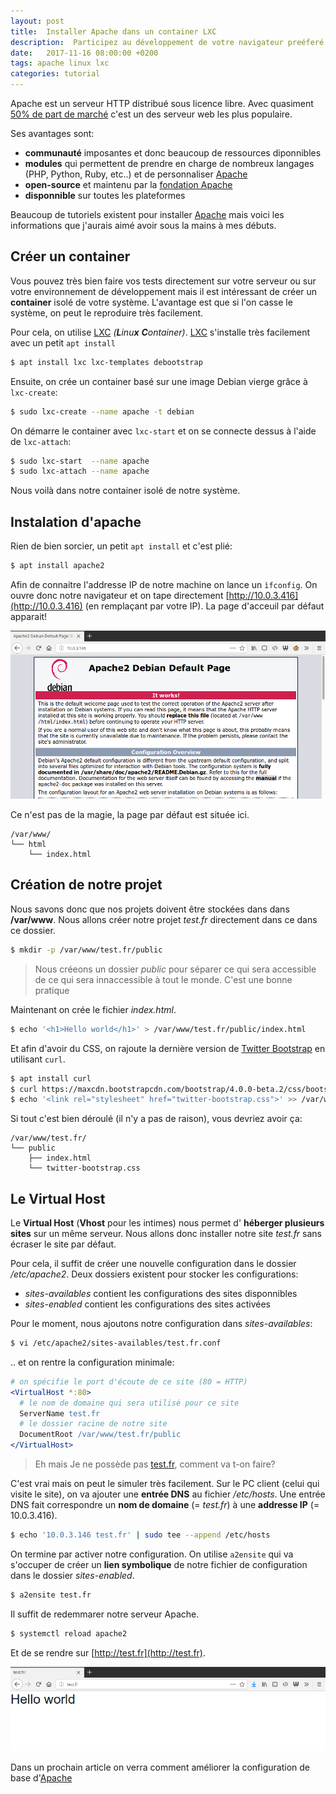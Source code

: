 ```yaml
---
layout: post
title:  Installer Apache dans un container LXC
description:  Participez au développement de votre navigateur preéferé
date:   2017-11-16 08:00:00 +0200
tags: apache linux lxc
categories: tutorial
---
```


Apache est un serveur HTTP distribué sous licence libre. Avec quasiment [50% de part de marché](https://www.developpez.com/actu/129511/Serveurs-Web-Nginx-detient-desormais-un-tiers-des-parts-de-marche-tandis-qu-Apache-chute-en-dessous-des-50-pourcent-d-apres-W3Tech/) c'est un des serveur web les plus populaire.

Ses avantages sont:

* **communauté** imposantes et donc beaucoup de ressources diponnibles
* **modules** qui permettent de prendre en charge de nombreux langages (PHP, Python, Ruby, etc..) et de personnaliser [Apache][Apache] 
* **open-source** et maintenu par la [fondation Apache](https://fr.wikipedia.org/wiki/Fondation_Apache)
* **disponnible** sur toutes les plateformes

Beaucoup de tutoriels existent pour installer [Apache][Apache] mais voici les informations que j'aurais aimé avoir sous la mains à mes débuts.

## Créer un container

Vous pouvez très bien faire vos tests directement sur votre serveur ou sur votre environnement de développement mais il est intéressant de créer un **container** isolé de votre système. L'avantage est que si l'on casse le système, on peut le reproduire très facilement.

Pour cela, on utilise [LXC][LXC] *(**L**inu**x** **C**ontainer)*. [LXC][LXC] s'installe très facilement avec un petit `apt install`

~~~bash
$ apt install lxc lxc-templates debootstrap
~~~

Ensuite, on crée un container basé sur une image Debian vierge grâce à `lxc-create`:

~~~bash
$ sudo lxc-create --name apache -t debian
~~~

On démarre le container avec `lxc-start` et on se connecte dessus à l'aide de `lxc-attach`:

~~~bash
$ sudo lxc-start  --name apache 
$ sudo lxc-attach --name apache
~~~

Nous voilà dans notre container isolé de notre système.

## Instalation d'apache

Rien de bien sorcier, un petit `apt install` et c'est plié:

~~~bash
$ apt install apache2
~~~


Afin de connaitre l'addresse IP de notre machine on lance un `ìfconfig`. On ouvre donc notre navigateur et on tape directement [http://10.0.3.416](http://10.0.3.416) (en remplaçant par votre IP). La page d'acceuil par défaut apparait!

![Page par défaut d'Apache](/img/blog/debian_apache_works.png)

Ce n'est pas de la magie, la page par défaut est située ici. 

~~~plain
/var/www/
└── html
    └── index.html
~~~


## Création de notre projet

Nous savons donc que nos projets doivent être stockées dans dans **/var/www**. Nous allons créer notre projet _test.fr_ directement dans ce dans ce dossier. 

~~~bash
$ mkdir -p /var/www/test.fr/public
~~~

> Nous créeons un dossier _public_ pour séparer ce qui sera accessible de ce qui sera innaccessible à tout le monde. C'est une bonne pratique 

Maintenant on crée le fichier _index.html_. 

~~~bash
$ echo '<h1>Hello world</h1>' > /var/www/test.fr/public/index.html
~~~

Et afin d'avoir du CSS, on rajoute la dernière version de [Twitter Bootstrap](http://getbootstrap.com) en utilisant `curl`.

~~~bash
$ apt install curl
$ curl https://maxcdn.bootstrapcdn.com/bootstrap/4.0.0-beta.2/css/bootstrap.css > /var/www/test.fr/public/twitter-bootstrap.css
$ echo '<link rel="stylesheet" href="twitter-bootstrap.css">' >> /var/www/test.fr/public/index.html
~~~

Si tout c'est bien déroulé (il n'y a pas de raison), vous devriez avoir ça:

~~~plain
/var/www/test.fr/
└── public
    ├── index.html
    └── twitter-bootstrap.css
~~~

## Le Virtual Host

Le **Virtual Host** (**Vhost** pour les intimes) nous permet d' **héberger plusieurs sites** sur un même serveur. Nous allons donc installer notre site _test.fr_ sans écraser le site par défaut.

Pour cela, il suffit de créer une nouvelle configuration dans le dossier _/etc/apache2_. Deux dossiers existent pour stocker les configurations:

* _sites-availables_ contient les configurations des sites disponnibles
* _sites-enabled_ contient les configurations des sites activées 

Pour le moment, nous ajoutons notre configuration dans _sites-availables_:

~~~bash
$ vi /etc/apache2/sites-availables/test.fr.conf
~~~

.. et on rentre la configuration minimale:

~~~apache
# on spécifie le port d'écoute de ce site (80 = HTTP)
<VirtualHost *:80>
  # le nom de domaine qui sera utilisé pour ce site
  ServerName test.fr
  # le dossier racine de notre site
  DocumentRoot /var/www/test.fr/public
</VirtualHost>
~~~

> Eh mais Je ne possède pas [test.fr](http://test.fr/), comment va t-on faire? 

C'est vrai mais on peut le simuler très facilement. Sur le PC client (celui qui visite le site), on va ajouter une **entrée DNS** au fichier _/etc/hosts_. Une entrée DNS fait correspondre un **nom de domaine** (= _test.fr_) à une **addresse IP** (= 10.0.3.416).

~~~bash
$ echo '10.0.3.146 test.fr' | sudo tee --append /etc/hosts
~~~



On termine par activer notre configuration. On utilise `a2ensite` qui va s'occuper de créer un **lien symbolique** de notre fichier de configuration dans le dossier *sites-enabled*.

~~~bash
$ a2ensite test.fr
~~~

Il suffit de redemmarer notre serveur Apache.

~~~bash
$ systemctl reload apache2
~~~

Et de se rendre sur [http://test.fr](http://test.fr).

![Page d'acceuil de test.fr](/img/blog/debian_apache_hello_world.png)


Dans un prochain article on verra comment améliorer la configuration de base d'[Apache][Apache]

[LXC]: https://linuxcontainers.org/fr/
[Apache]: https://fr.wikipedia.org/wiki/Apache_HTTP_Server